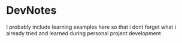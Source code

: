# DevNotes
I probably include learning examples here so that i dont forget what i already tried and learned during personal project development
